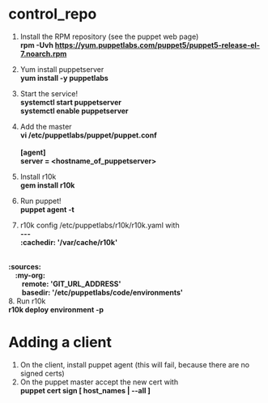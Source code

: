 # control_repo
1. Install the RPM repository (see the puppet web page)<BR>
<B>rpm -Uvh https://yum.puppetlabs.com/puppet5/puppet5-release-el-7.noarch.rpm</B>

2. Yum install puppetserver<BR>
<B>yum install -y puppetlabs</B>

3. Start the service!<BR>
<B>systemctl start puppetserver<BR>
systemctl enable puppetserver</B>

4. Add the master<BR>
<B>vi /etc/puppetlabs/puppet/puppet.conf
<BR><BR>
[agent]<BR>
server = <hostname_of_puppetserver></B>

5. Install r10k<BR>
<B>gem install r10k</B>

6. Run puppet!<BR>
<B>puppet agent -t</B>

7. r10k config /etc/puppetlabs/r10k/r10k.yaml with<BR>
<B>---<BR>
:cachedir: '/var/cache/r10k'<BR>
<BR>
:sources:<BR>
&nbsp;&nbsp;&nbsp;&nbsp;:my-org:<BR>
&nbsp;&nbsp;&nbsp;&nbsp;&nbsp;&nbsp;&nbsp;&nbsp;remote: 'GIT_URL_ADDRESS'<BR>
&nbsp;&nbsp;&nbsp;&nbsp;&nbsp;&nbsp;&nbsp;&nbsp;basedir: '/etc/puppetlabs/code/environments'<BR>
</PRE></B>
8. Run r10k<BR>
<B>r10k deploy environment -p</B>

# Adding a client
1. On the client, install puppet agent (this will fail, because there are no signed certs)<BR>
2. On the puppet master accept the new cert with<BR>
<B>puppet cert sign [ host_names | --all ]</B><BR>

